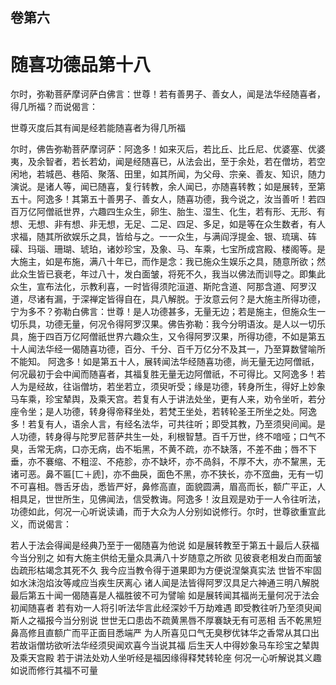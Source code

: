 <hgroup>
  <h2>卷第六</h2>
  <h1>随喜功德品第十八</h1>
</hgroup>
<p>
  尔时，弥勒菩萨摩诃萨白佛言：世尊！若有善男子、善女人，闻是法华经随喜者，得几所福？而说偈言：
</p>
<div class="commentary">
  <span>世尊灭度后</span
  ><span>其有闻是经</span
  ><span>若能随喜者</span
  ><span>为得几所福</span>
</div>
<p>
  尔时，佛告弥勒菩萨摩诃萨：阿逸多！如来灭后，若比丘、比丘尼、优婆塞、优婆夷，及余智者，若长若幼，闻是经随喜已，从法会出，至于余处，若在僧坊，若空闲地，若城邑、巷陌、聚落、田里，如其所闻，为父母、宗亲、善友、知识，随力演说。是诸人等，闻已随喜，复行转教，余人闻已，亦随喜转教；如是展转，至第五十。阿逸多！其第五十善男子、善女人，随喜功德，我今说之，汝当善听！若四百万亿阿僧祇世界，六趣四生众生，卵生、胎生、湿生、化生，若有形、无形、有想、无想、非有想、非无想，无足、二足、四足、多足，如是等在众生数者，有人求福，随其所欲娱乐之具，皆给与之。一一众生，与满阎浮提金、银、琉璃、砗磲、玛瑙、珊瑚、琥珀，诸妙珍宝，及象、马、车乘，七宝所成宫殿、楼阁等。是大施主，如是布施，满八十年已，而作是念：我已施众生娱乐之具，随意所欲；然此众生皆已衰老，年过八十，发白面皱，将死不久，我当以佛法而训导之。即集此众生，宣布法化，示教利喜，一时皆得须陀洹道、斯陀含道、阿那含道、阿罗汉道，尽诸有漏，于深禅定皆得自在，具八解脱。于汝意云何？是大施主所得功德，宁为多不？弥勒白佛言：世尊！是人功德甚多，无量无边；若是施主，但施众生一切乐具，功德无量，何况令得阿罗汉果。佛告弥勒：我今分明语汝。是人以一切乐具，施于四百万亿阿僧祇世界六趣众生，又令得阿罗汉果，所得功德，不如是第五十人闻法华经一偈随喜功德，百分、千分、百千万亿分不及其一，乃至算数譬喻所不能知。
  阿逸多！如是第五十人，展转闻法华经随喜功德，尚无量无边阿僧祇，何况最初于会中闻而随喜者，其福复胜无量无边阿僧祇，不可得比。又阿逸多！若人为是经故，往诣僧坊，若坐若立，须臾听受；缘是功德，转身所生，得好上妙象马车乘，珍宝辇舆，及乘天宫。若复有人于讲法处坐，更有人来，劝令坐听，若分座令坐；是人功德，转身得帝释坐处，若梵王坐处，若转轮圣王所坐之处。阿逸多！若复有人，语余人言，有经名法华，可共往听；即受其教，乃至须臾间闻。是人功德，转身得与陀罗尼菩萨共生一处，利根智慧。百千万世，终不喑哑；口气不臭，舌常无病，口亦无病，齿不垢黑，不黄不疏，亦不缺落，不差不曲；唇不下垂，亦不褰缩、不粗涩、不疮胗，亦不缺坏，亦不咼斜，不厚不大，亦不黧黑，无诸可恶。鼻不匾[匸＋虒]，亦不曲戾，面色不黑，亦不狭长，亦不窊曲，无有一切不可喜相。唇舌牙齿，悉皆严好，鼻修高直，面貌圆满，眉高而长，额广平正，人相具足，世世所生，见佛闻法，信受教诲。阿逸多！汝且观是劝于一人令往听法，功德如此，何况一心听说读诵，而于大众为人分别如说修行。尔时，世尊欲重宣此义，而说偈言：
</p>
<div class="commentary">
  <span>若人于法会</span
  ><span>得闻是经典</span
  ><span>乃至于一偈</span
  ><span>随喜为他说</span>
  <span>如是展转教</span
  ><span>至于第五十</span
  ><span>最后人获福</span
  ><span>今当分别之</span>
  <span>如有大施主</span
  ><span>供给无量众</span
  ><span>具满八十岁</span
  ><span>随意之所欲</span>
  <span>见彼衰老相</span
  ><span>发白而面皱</span
  ><span>齿疏形枯竭</span
  ><span>念其死不久</span>
  <span>我今应当教</span
  ><span>令得于道果</span
  ><span>即为方便说</span
  ><span>涅槃真实法</span>
  <span>世皆不牢固</span
  ><span>如水沬泡焰</span
  ><span>汝等咸应当</span
  ><span>疾生厌离心</span>
  <span>诸人闻是法</span
  ><span>皆得阿罗汉</span
  ><span>具足六神通</span
  ><span>三明八解脱</span>
  <span>最后第五十</span
  ><span>闻一偈随喜</span
  ><span>是人福胜彼</span
  ><span>不可为譬喻</span>
  <span>如是展转闻</span
  ><span>其福尚无量</span
  ><span>何况于法会</span
  ><span>初闻随喜者</span>
  <span>若有劝一人</span
  ><span>将引听法华</span
  ><span>言此经深妙</span
  ><span>千万劫难遇</span>
  <span>即受教往听</span
  ><span>乃至须臾闻</span
  ><span>斯人之福报</span
  ><span>今当分别说</span>
  <span>世世无口患</span
  ><span>齿不疏黄黑</span
  ><span>唇不厚褰缺</span
  ><span>无有可恶相</span>
  <span>舌不乾黑短</span
  ><span>鼻高修且直</span
  ><span>额广而平正</span
  ><span>面目悉端严</span>
  <span>为人所喜见</span
  ><span>口气无臭秽</span
  ><span>优钵华之香</span
  ><span>常从其口出</span>
  <span>若故诣僧坊</span
  ><span>欲听法华经</span
  ><span>须臾闻欢喜</span
  ><span>今当说其福</span>
  <span>后生天人中</span
  ><span>得妙象马车</span
  ><span>珍宝之辇舆</span
  ><span>及乘天宫殿</span>
  <span>若于讲法处</span
  ><span>劝人坐听经</span
  ><span>是福因缘得</span
  ><span>释梵转轮座</span>
  <span>何况一心听</span
  ><span>解说其义趣</span
  ><span>如说而修行</span
  ><span>其福不可量</span>
</div>

